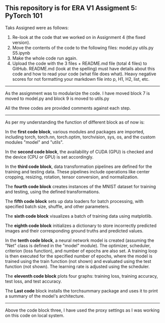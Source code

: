 This repository is for ERA V1 Assigment 5: PyTorch 101
--------------------------------------------------------------------

Taks Assigned were as follows:
1. Re-look at the code that we worked on in Assignment 4 (the fixed version). 
2. Move the contents of the code to the following files:
     model.py
     utils.py
     S5.ipynb
3. Make the whole code run again. 
4. Upload the code with the 3 files + README.md file (total 4 files) to GitHub. README.md (look at the spelling) must have details about this code and how to read your code (what file does what). Heavy negative scores for not formatting your markdown file into p, H1, H2, list, etc. 

--------------------------------------------------------------------

As the assignment was to modularize the code. I have moved block 7 is moved to model.py and block 9 is moved to utils.py

All the three codes are provided comments against each step.  

------------------------------------------------------------------------

As per my understanding the function of different block as of now is:

In the **first code block**, various modules and packages are imported, including torch, torch.nn, torch.optim, torchvision, sys, os, and the custom modules "model" and "utils".

In the **second code block**, the availability of CUDA (GPU) is checked and the device (CPU or GPU) is set accordingly.

In the **third code block**, data transformation pipelines are defined for the training and testing data. These pipelines include operations like center cropping, resizing, rotation, tensor conversion, and normalization.

The **fourth code block** creates instances of the MNIST dataset for training and testing, using the defined transformations.

The **fifth code block** sets up data loaders for batch processing, with specified batch size, shuffle, and other parameters.

The **sixth code block** visualizes a batch of training data using matplotlib.

The **eighth code block** initializes a dictionary to store incorrectly predicted images and their corresponding ground truths and predicted values.

In the **tenth code block**, a neural network model is created (assuming the "Net" class is defined in the "model" module). The optimizer, scheduler, criterion (loss function), and number of epochs are also set. A training loop is then executed for the specified number of epochs, where the model is trained using the train function (not shown) and evaluated using the test function (not shown). The learning rate is adjusted using the scheduler.

The **eleventh code block** plots four graphs: training loss, training accuracy, test loss, and test accuracy.

The **Last code** block installs the torchsummary package and uses it to print a summary of the model's architecture.

--------------------------------------------------------------------------------------------------------------------

Above the code block three, I have used the proxy settings as I was working on this code on local system.

